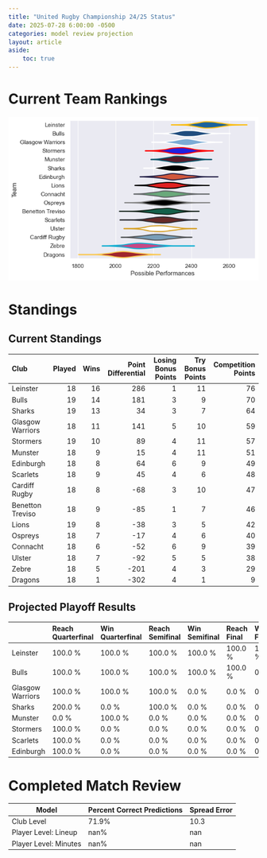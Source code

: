 ```yaml
---  
title: "United Rugby Championship 24/25 Status"  
date: 2025-07-28 6:00:00 -0500  
categories: model review projection  
layout: article  
aside:  
    toc: true  
---
```

# Current Team Rankings


![Club Rankings](plots/rankings_United_Rugby_Championship_2425.png)
# Standings

## Current Standings


| Club             |   Played |   Wins |   Point Differential |   Losing Bonus Points |   Try Bonus Points |   Competition Points |
|:-----------------|---------:|-------:|---------------------:|----------------------:|-------------------:|---------------------:|
| Leinster         |       18 |     16 |                  286 |                     1 |                 11 |                   76 |
| Bulls            |       19 |     14 |                  181 |                     3 |                  9 |                   70 |
| Sharks           |       19 |     13 |                   34 |                     3 |                  7 |                   64 |
| Glasgow Warriors |       18 |     11 |                  141 |                     5 |                 10 |                   59 |
| Stormers         |       19 |     10 |                   89 |                     4 |                 11 |                   57 |
| Munster          |       18 |      9 |                   15 |                     4 |                 11 |                   51 |
| Edinburgh        |       18 |      8 |                   64 |                     6 |                  9 |                   49 |
| Scarlets         |       18 |      9 |                   45 |                     4 |                  6 |                   48 |
| Cardiff Rugby    |       18 |      8 |                  -68 |                     3 |                 10 |                   47 |
| Benetton Treviso |       18 |      9 |                  -85 |                     1 |                  7 |                   46 |
| Lions            |       19 |      8 |                  -38 |                     3 |                  5 |                   42 |
| Ospreys          |       18 |      7 |                  -17 |                     4 |                  6 |                   40 |
| Connacht         |       18 |      6 |                  -52 |                     6 |                  9 |                   39 |
| Ulster           |       18 |      7 |                  -92 |                     5 |                  5 |                   38 |
| Zebre            |       18 |      5 |                 -201 |                     4 |                  3 |                   29 |
| Dragons          |       18 |      1 |                 -302 |                     4 |                  1 |                    9 |



## Projected Playoff Results


|                  | Reach Quarterfinal   | Win Quarterfinal   | Reach Semifinal   | Win Semifinal   | Reach Final   | Win Final   |
|:-----------------|:---------------------|:-------------------|:------------------|:----------------|:--------------|:------------|
| Leinster         | 100.0 %              | 100.0 %            | 100.0 %           | 100.0 %         | 100.0 %       | 100.0 %     |
| Bulls            | 100.0 %              | 100.0 %            | 100.0 %           | 100.0 %         | 100.0 %       | 0.0 %       |
| Glasgow Warriors | 100.0 %              | 100.0 %            | 100.0 %           | 0.0 %           | 0.0 %         | 0.0 %       |
| Sharks           | 200.0 %              | 0.0 %              | 100.0 %           | 0.0 %           | 0.0 %         | 0.0 %       |
| Munster          | 0.0 %                | 100.0 %            | 0.0 %             | 0.0 %           | 0.0 %         | 0.0 %       |
| Stormers         | 100.0 %              | 0.0 %              | 0.0 %             | 0.0 %           | 0.0 %         | 0.0 %       |
| Scarlets         | 100.0 %              | 0.0 %              | 0.0 %             | 0.0 %           | 0.0 %         | 0.0 %       |
| Edinburgh        | 100.0 %              | 0.0 %              | 0.0 %             | 0.0 %           | 0.0 %         | 0.0 %       |



# Completed Match Review


| Model | Percent Correct Predictions | Spread Error |
| ------ | ------ | ------ |
| Club Level | 71.9% | 10.3 |
| Player Level: Lineup | nan% | nan |
| Player Level: Minutes | nan% | nan |

